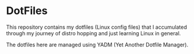 # DotFiles

This repository contains my dotfiles (Linux config files) that I accumulated through my journey of distro hopping and just learning Linux in general.  

The dotfiles here are managed using YADM (Yet Another Dotfile Manager).
